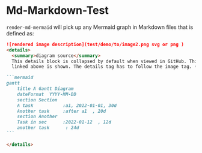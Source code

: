 
# Md-Markdown-Test

`render-md-mermaid` will pick up any Mermaid graph in Markdown files that is defined as:

~~~markdown
![rendered image description](test/demo/to/image2.png svg or png )
<details>
  <summary>diagram source</summary>
  This details block is collapsed by default when viewed in GitHub. This hides the mermaid graph definition, while the rendered image
  linked above is shown. The details tag has to follow the image tag. (newlines allowed)

```mermaid
gantt
    title A Gantt Diagram
    dateFormat  YYYY-MM-DD
    section Section
    A task           :a1, 2022-01-01, 30d
    Another task     :after a1  , 20d
    section Another
    Task in sec      :2022-01-12  , 12d
    another task      : 24d
```   
  
</details>


